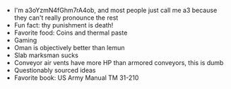 - I'm a3oYzmN4fGhm7rA4ob, and most people just call me a3 because they can't really pronounce the rest
- Fun fact: thy punishment is death!
- Favorite food: Coins and thermal paste
- Gaming
- Oman is objectively better than lemun
- Slab marksman sucks
- Conveyor air vents have more HP than armored conveyors, this is dumb
- Questionably sourced ideas
- Favorite book: US Army Manual TM 31-210


